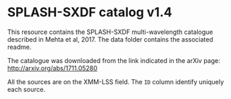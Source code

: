 SPLASH-SXDF catalog v1.4
========================

This resource contains the SPLASH-SXDF multi-wavelength catalogue described in
Mehta et al, 2017.  The data folder contains the associated readme.

The catalogue was downloaded from the link indicated in the arXiv page:
http://arxiv.org/abs/1711.05280

All the sources are on the XMM-LSS field. The `ID` column identify uniquely each
source.
